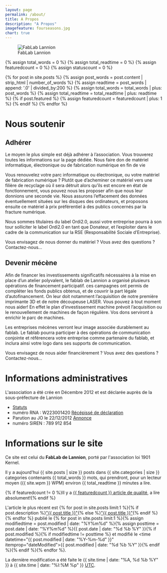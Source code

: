 ```yaml
---
layout: page
permalink: /about/
title: A Propos
description: "A Propos"
imagefeature: fourseasons.jpg
chart: true
---
```


<figure>
  <img src="{{ site.url }}/images/logoSeul-300x300.jpg" alt="FabLab Lannion">
  <figcaption>FabLab Lannion</figcaption>
</figure>

{% assign total_words = 0 %}
{% assign total_readtime = 0 %}
{% assign featuredcount = 0 %}
{% assign statuscount = 0 %}

{% for post in site.posts %}
    {% assign post_words = post.content | strip_html | number_of_words %}
    {% assign readtime = post_words | append: '.0' | divided_by:200 %}
    {% assign total_words = total_words | plus: post_words %}
    {% assign total_readtime = total_readtime | plus: readtime %}
    {% if post.featured %}
    {% assign featuredcount = featuredcount | plus: 1 %}
    {% endif %}
{% endfor %}


Nous soutenir
=============

Adhérer
-------

Le moyen le plus simple est déjà adhérer à l’association. Vous trouverez toutes les informations sur la page dédiée.
Nous faire don de matériel informatique, électronique ou de fabrication numérique en fin de vie

Vous renouvelez votre parc informatique ou électronique, ou votre matériel de fabrication numérique ? Plutôt que d’acheminer ce matériel vers une filière de recyclage où il sera détruit alors qu’ils est encore en état de fonctionnement, vous pouvez nous les proposer afin que nous leur donnions une seconde vie. Nous assurons l’effacement des données éventuellement situées sur les disques des ordinateurs, et proposons ensuite ce matériel à prix préférentiel à des publics concernés par la fracture numérique.

Nous sommes titulaires du label Ordi2.0, aussi votre entreprise pourra à son tour solliciter le label Ordi2.0 en tant que Donateur, et l’exploiter dans le cadre de la communication sur la RSE (Responsabilité Sociale d’Entreprise).

Vous envisagez de nous donner du matériel ? Vous avez des questions ? Contactez-nous…

Devenir mécène
--------------

Afin de financer les investissements significatifs nécessaires à la mise en place d’un atelier polyvalent, le fablab de Lannion a organisé plusieurs opérations de financement participatif. ces campagnes ont permis de compléter les fonds publics obtenus, et de couvrir la part légale d’autofinancement. On leur doit notamment l’acquisition de notre première imprimante 3D et de notre découpeuse LASER. Vous pouvez à tout moment nous aider! En effet le plan d’investissement machine prévoit l’acquisition ou le renouvellement de machines de façon régulière. Vos dons serviront à enrichir le parc de machines.

Les entreprises mécènes verront leur image associée durablement au fablab. Le fablab pourra participer à des opérations de communication conjointe et référencera votre entreprise comme partenaire du fablab, et inclura ainsi votre logo dans ses supports de communication.

Vous envisagez de nous aider financièrement ? Vous avez des questions ? Contactez-nous…

Informations administratives
============================

L'association a été crée en Décembre 2012 et est déclarée auprès de la sous-préfecture de Lannion

* [Statuts](http://wiki.fablab-lannion.org//index.php?title=Statuts)
* numéro RNA : W223001420 [Récépissé de déclaration](https://static.fablab-lannion.org//Recepisse_CR.pdf)
* Parution au JO le 22/12/2012 [Annonce](http://www.journal-officiel.gouv.fr/association/index.php?ACTION=Rechercher&JTY_WALDEC=W223001420)
* numéro SIREN : 789 912 854

Informations sur le site
========================

Ce site est celui du **FabLab de Lannion**, porté par l'association loi 1901 Kernel.

Il y a aujourd'hui {{ site.posts | size }} posts dans {{ site.categories | size }} categories contenants {{ total_words }} mots, qui prendront, pour un lecteur moyen ({{ site.wpm }} WPM) environ <span class="time">{{ total_readtime }}</span> minutes a lire.

{% if featuredcount != 0 %}Il y a <a href="{{ site.url }}/featured">{{ featuredcount }} article de qualité</a>, a lire absolument!{% endif %}

L'article le plus récent est {% for post in site.posts limit:1 %}{% if post.description %}<a href="{{ site.url }}{{ post.url }}" title="{{ post.description }}">"{{ post.title }}"</a>{% else %}<a href="{{ site.url }}{{ post.url }}" title="{{ post.description }}" title="Read more about {{ post.title }}">"{{ post.title }}"</a>{% endif %}{% endfor %} publié le {% for post in site.posts limit:1 %}{% assign modifiedtime = post.modified | date: "%Y%m%d" %}{% assign posttime = post.date | date: "%Y%m%d" %}<time datetime="{{ post.date | date_to_xmlschema }}" class="post-time">{{ post.date | date: "%d %b %Y" }}</time>{% if post.modified %}{% if modifiedtime != posttime %} et modifié le <time datetime="{{ post.modified | date: "%Y-%m-%d" }}" itemprop="dateModified">{{ post.modified | date: "%d %b %Y" }}</time>{% endif %}{% endif %}{% endfor %}.

La dernière modification a été faite le {{ site.time | date: "%A, %d %b %Y" }} à {{ site.time | date: "%I:%M %p" }} [UTC](http://en.wikipedia.org/wiki/Coordinated_Universal_Time "Temps Universel Coordonné").




